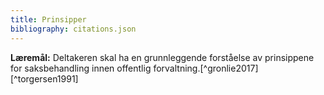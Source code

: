 ```yaml
---
title: Prinsipper
bibliography: citations.json
---
```


**Læremål:** Deltakeren skal ha en grunnleggende forståelse av prinsippene for saksbehandling innen offentlig forvaltning.[^gronlie2017][^torgersen1991]
